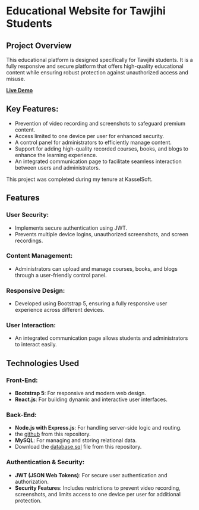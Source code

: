 # Educational Website for Tawjihi Students

## Project Overview
This educational platform is designed specifically for Tawjihi students. It is a fully responsive and secure platform that offers high-quality educational content while ensuring robust protection against unauthorized access and misuse.

[**Live Demo**](https://ba9maonline.com/)

## Key Features:
- Prevention of video recording and screenshots to safeguard premium content.
- Access limited to one device per user for enhanced security.
- A control panel for administrators to efficiently manage content.
- Support for adding high-quality recorded courses, books, and blogs to enhance the learning experience.
- An integrated communication page to facilitate seamless interaction between users and administrators.

This project was completed during my tenure at KasselSoft.

## Features
### User Security:
- Implements secure authentication using JWT.
- Prevents multiple device logins, unauthorized screenshots, and screen recordings.

### Content Management:
- Administrators can upload and manage courses, books, and blogs through a user-friendly control panel.

### Responsive Design:
- Developed using Bootstrap 5, ensuring a fully responsive user experience across different devices.

### User Interaction:
- An integrated communication page allows students and administrators to interact easily.

## Technologies Used
### Front-End:
- **Bootstrap 5**: For responsive and modern web design.
- **React.js**: For building dynamic and interactive user interfaces.

### Back-End:
- **Node.js with Express.js**: For handling server-side logic and routing.
-  the [github](https://github.com/12malak/backend-bassma-final)  from this repository.
- **MySQL**: For managing and storing relational data.
- Download the [database.sql](https://github.com/12malak/database-basma) file from this repository.

### Authentication & Security:
- **JWT (JSON Web Tokens)**: For secure user authentication and authorization.
- **Security Features**: Includes restrictions to prevent video recording, screenshots, and limits access to one device per user for additional protection.
